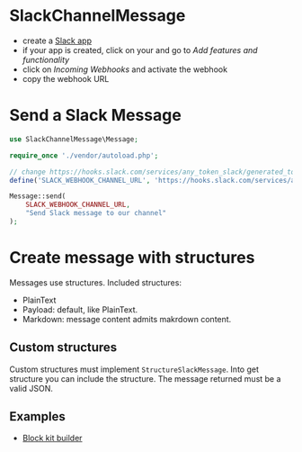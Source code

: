 # SlackChannelMessage

* create a [Slack app](https://api.slack.com/apps)
* if your app is created, click on your and go to *Add features and functionality*
* click on *Incoming Webhooks* and activate the webhook
* copy the webhook URL

# Send a Slack Message

```php
use SlackChannelMessage\Message;

require_once './vendor/autoload.php';

// change https://hooks.slack.com/services/any_token_slack/generated_token/my_token by yours webhook url
define('SLACK_WEBHOOK_CHANNEL_URL', 'https://hooks.slack.com/services/any_token_slack/generated_token/my_token');

Message::send(
    SLACK_WEBHOOK_CHANNEL_URL, 
    "Send Slack message to our channel"
);
```

# Create message with structures

Messages use structures. Included structures:

* PlainText
* Payload: default, like PlainText.
* Markdown: message content admits makrdown content.

## Custom structures

Custom structures must implement `StructureSlackMessage`. Into get structure you can include the structure.
The message returned must be a valid JSON.

## Examples

* [Block kit builder](https://app.slack.com/block-kit-builder/T8UEPLMUH#%7B%22blocks%22:%5B%7B%22type%22:%22section%22,%22text%22:%7B%22type%22:%22mrkdwn%22,%22text%22:%22New%20Paid%20Time%20Off%20request%20from%20%3Cexample.com%7CFred%20Enriquez%3E%5Cn%5Cn%3Chttps://example.com%7CView%20request%3E%22%7D%7D%5D%7D)
